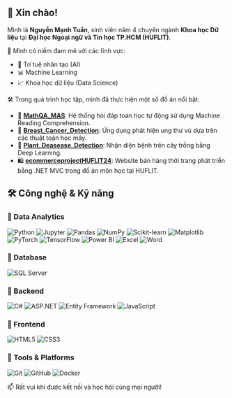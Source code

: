 ## 👋 Xin chào! 

Mình là **Nguyễn Mạnh Tuấn**, sinh viên năm 4 chuyên ngành **Khoa học Dữ liệu** tại **Đại học Ngoại ngữ và Tin học TP.HCM (HUFLIT)**.

🎯 Mình có niềm đam mê với các lĩnh vực:
- 🤖 Trí tuệ nhân tạo (AI)
- 📊 Machine Learning
- 📈 Khoa học dữ liệu (Data Science)

🛠️ Trong quá trình học tập, mình đã thực hiện một số đồ án nổi bật:

- 🔢 [**MathQA_MAS**](https://github.com/nguyenmanhtuan2004/MathQA_MAS): Hệ thống hỏi đáp toán học tự động sử dụng Machine Reading Comprehension.
- 🧬 [**Breast_Cancer_Detection**](https://github.com/nguyenmanhtuan2004/Breast_Cancer_Detection): Ứng dụng phát hiện ung thư vú dựa trên các thuật toán học máy.
- 🌿 [**Plant_Deasease_Detection**](https://github.com/nguyenmanhtuan2004/Plant_Deasease_Detection): Nhận diện bệnh trên cây trồng bằng Deep Learning.
- 🛍️ [**ecommerceprojectHUFLIT24**](https://github.com/nguyenmanhtuan2004/ecommerceprojectHUFLIT24): Website bán hàng thời trang phát triển bằng .NET MVC trong đồ án môn học tại HUFLIT.

## 🛠️ Công nghệ & Kỹ năng

### 🔹 Data Analytics
![Python](https://img.shields.io/badge/-Python-3776AB?style=flat&logo=python&logoColor=white)
![Jupyter](https://img.shields.io/badge/-Jupyter-F37626?style=flat&logo=jupyter&logoColor=white)
![Pandas](https://img.shields.io/badge/-Pandas-150458?style=flat&logo=pandas)
![NumPy](https://img.shields.io/badge/-NumPy-013243?style=flat&logo=numpy)
![Scikit-learn](https://img.shields.io/badge/-Scikit--Learn-F7931E?style=flat&logo=scikitlearn&logoColor=white)
![Matplotlib](https://img.shields.io/badge/-Matplotlib-11557C?style=flat)
![PyTorch](https://img.shields.io/badge/-PyTorch-EE4C2C?style=flat&logo=pytorch&logoColor=white)
![TensorFlow](https://img.shields.io/badge/-TensorFlow-FF6F00?style=flat&logo=tensorflow&logoColor=white)
![Power BI](https://img.shields.io/badge/-Power%20BI-F2C811?style=flat&logo=powerbi&logoColor=black)
![Excel](https://img.shields.io/badge/-Excel-217346?style=flat&logo=microsoft-excel&logoColor=white)
![Word](https://img.shields.io/badge/-Word-2B579A?style=flat&logo=microsoft-word&logoColor=white)

### 🔹 Database
![SQL Server](https://img.shields.io/badge/-SQL%20Server-CC2927?style=flat&logo=microsoft-sql-server&logoColor=white)


### 🔹 Backend
![C#](https://img.shields.io/badge/-C%23-239120?style=flat&logo=c-sharp&logoColor=white)
![ASP.NET](https://img.shields.io/badge/-ASP.NET-512BD4?style=flat&logo=dotnet&logoColor=white)
![Entity Framework](https://img.shields.io/badge/-Entity%20Framework-68217A?style=flat)
![JavaScript](https://img.shields.io/badge/-JavaScript-F7DF1E?style=flat&logo=javascript&logoColor=black)

### 🔹 Frontend
![HTML5](https://img.shields.io/badge/-HTML5-E34F26?style=flat&logo=html5&logoColor=white)
![CSS3](https://img.shields.io/badge/-CSS3-1572B6?style=flat&logo=css3&logoColor=white)

### 🔹 Tools & Platforms
![Git](https://img.shields.io/badge/-Git-F05032?style=flat&logo=git&logoColor=white)
![GitHub](https://img.shields.io/badge/-GitHub-181717?style=flat&logo=github&logoColor=white)
![Docker](https://img.shields.io/badge/-Docker-2496ED?style=flat&logo=docker&logoColor=white)



📫 Rất vui khi được kết nối và học hỏi cùng mọi người!
